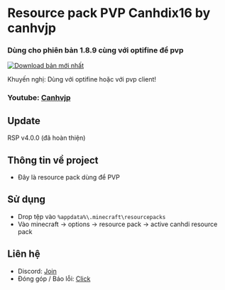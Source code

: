 # Resource pack PVP Canhdix16 by canhvjp

### Dùng cho phiên bản 1.8.9 cùng với optifine để pvp
[![Download bản mới nhất](https://i.imgur.com/nE62G4J.png)](https://github.com/babeoban/Canhdi-PVP-rsp/releases)

Khuyến nghị: Dùng với optifine hoặc với pvp client!
### Youtube: [Canhvjp](https://youtube.com/c/canhvjp)

## Update
RSP v4.0.0 (đã hoàn thiện)

## Thông tin về project
- Đây là resource pack dùng để PVP

## Sử dụng
- Drop tệp vào `%appdata%\.minecraft\resourcepacks`
- Vào minecraft -> options -> resource pack -> active canhdi resource pack

## Liên hệ
- Discord: [Join](https://discord.gg/5FDSRCYcyq)
- Đóng góp / Báo lỗi: [Click](https://github.com/babeoban/Canhdi-PVP-rsp/issues/new)
